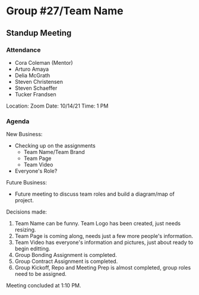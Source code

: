 # Group #27/Team Name

## Standup Meeting

### Attendance

<!-- Remove the people not attending. -->

- Cora Coleman (Mentor)
- Arturo Amaya
- Delia McGrath
- Steven Christensen
- Steven Schaeffer
- Tucker Frandsen

Location: Zoom
Date: 10/14/21
Time: 1 PM

### Agenda

New Business:

- Checking up on the assignments
  - Team Name/Team Brand
  - Team Page
  - Team Video
- Everyone's Role?

Future Business:

- Future meeting to discuss team roles and build a diagram/map of project.

Decisions made:

1. Team Name can be funny. Team Logo has been created, just needs resizing.
2. Team Page is coming along, needs just a few more people's information.
3. Team Video has everyone's information and pictures, just about ready to begin editting.
4. Group Bonding Assignment is completed.
5. Group Contract Assignment is completed.
6. Group Kickoff, Repo and Meeting Prep is almost completed, group roles need to be assigned.

Meeting concluded at 1:10 PM.

<!-- REMINDER TO SAVE THE TEMPLATE AS (mmddyy-topic.md)-->

